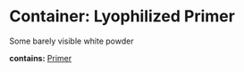 # Container: Lyophilized Primer

Some barely visible white powder

  **contains:** <a href='#' onclick='easy_select("Sample Types", "Primer")'>Primer</a>

